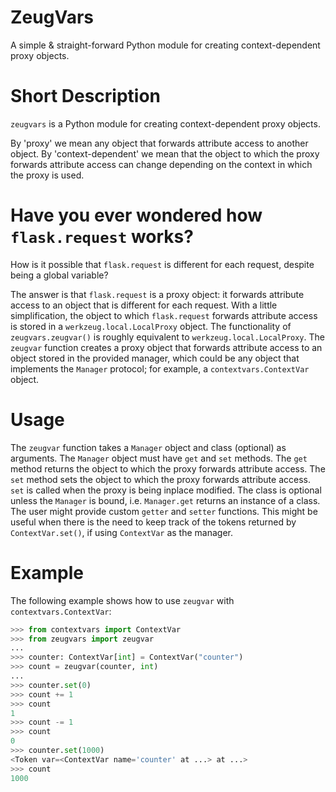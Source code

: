 # ZeugVars

A simple & straight-forward Python module for creating context-dependent proxy objects.

# Short Description

`zeugvars` is a Python module for creating context-dependent proxy objects.

By 'proxy' we mean any object that forwards attribute access to another
object. By 'context-dependent' we mean that the object to which the proxy
forwards attribute access can change depending on the context in which the
proxy is used.

# Have you ever wondered how `flask.request` works?

How is it possible that `flask.request` is different for each request, despite
being a global variable?

The answer is that `flask.request` is a proxy object: it forwards attribute
access to an object that is different for each request. With a little simplification,
the object to which `flask.request` forwards attribute access is stored
in a `werkzeug.local.LocalProxy` object. The functionality of `zeugvars.zeugvar()`
is roughly equivalent to `werkzeug.local.LocalProxy`. The `zeugvar` function
creates a proxy object that forwards attribute access to an object stored
in the provided manager, which could be any object that implements the
`Manager` protocol; for example, a `contextvars.ContextVar` object.

# Usage

The `zeugvar` function takes a `Manager` object and class (optional) as arguments.
The `Manager` object must have `get` and `set` methods. The `get` method returns
the object to which the proxy forwards attribute access. The `set` method sets
the object to which the proxy forwards attribute access.  `set` is called when
the proxy is being inplace modified. The class is optional unless the `Manager`
is bound, i.e. `Manager.get` returns an instance of a class.
The user might provide custom `getter` and `setter` functions.
This might be useful when there is the need to keep track of the tokens
returned by `ContextVar.set()`, if using `ContextVar` as the manager.

# Example

The following example shows how to use `zeugvar` with `contextvars.ContextVar`:

```python
>>> from contextvars import ContextVar
>>> from zeugvars import zeugvar
...
>>> counter: ContextVar[int] = ContextVar("counter")
>>> count = zeugvar(counter, int)
...
>>> counter.set(0)
>>> count += 1
>>> count
1
>>> count -= 1
>>> count
0
>>> counter.set(1000)
<Token var=<ContextVar name='counter' at ...> at ...>
>>> count
1000
```